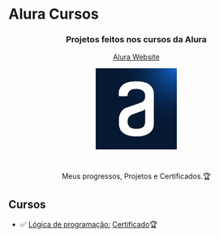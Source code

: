 # Alura Cursos


<h3 align="center"> Projetos feitos nos cursos da Alura </h3>
<p align="center">
	<a href="https://www.alura.com.br/">
		Alura Website 
	</a>
</p>

<div align="center">
	<img height="160px" src="https://raw.githubusercontent.com/GelcimarMoraes/AluraCursos/refs/heads/main/img/images.jpg" />
</div>

#

<p align="center"> Meus progressos, Projetos e Certificados.🏆</p>

## Cursos

- ✅ [Lógica de programação:](https://github.com/GelcimarMoraes/AluraCursos/tree/main/logica-jsl) [Certificado](https://raw.githubusercontent.com/GelcimarMoraes/AluraCursos/refs/heads/main/img/logica-js.png)🏆
